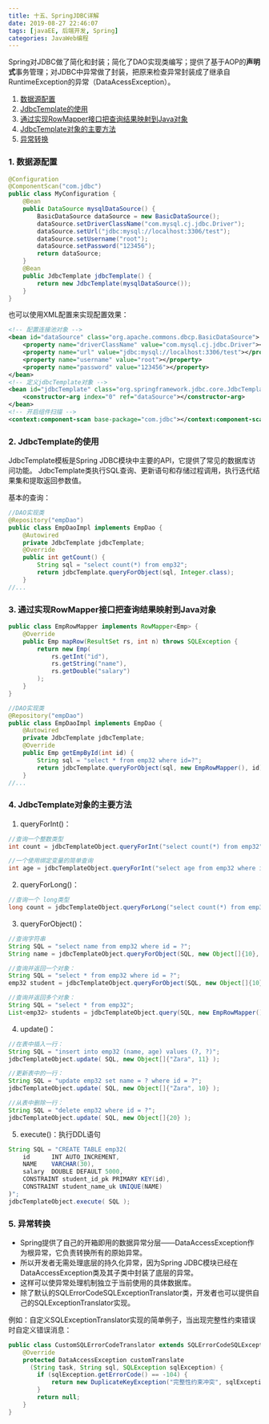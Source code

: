 ```yaml
---
title: 十五、SpringJDBC详解
date: 2019-08-27 22:46:07
tags: [javaEE, 后端开发, Spring]
categories: JavaWeb编程
---
```


Spring对JDBC做了简化和封装；简化了DAO实现类编写；提供了基于AOP的**声明式**事务管理；对JDBC中异常做了封装，把原来检查异常封装成了继承自RuntimeException的异常（DataAcessException）。
<!-- more -->

1. [数据源配置](#id1)
2. [JdbcTemplate的使用](#id2)
3. [通过实现RowMapper接口把查询结果映射到Java对象](#id3)
4. [JdbcTemplate对象的主要方法](#id4)
5. [异常转换](#id5)


<span id="id1"><span>
### 1. 数据源配置
``` java
@Configuration
@ComponentScan("com.jdbc")
public class MyConfiguration {
    @Bean
    public DataSource mysqlDataSource() {
        BasicDataSource dataSource = new BasicDataSource();
        dataSource.setDriverClassName("com.mysql.cj.jdbc.Driver");
        dataSource.setUrl("jdbc:mysql://localhost:3306/test");
        dataSource.setUsername("root");
        dataSource.setPassword("123456");
        return dataSource;
    }
    @Bean
    public JdbcTemplate jdbcTemplate() {
        return new JdbcTemplate(mysqlDataSource());
    }
}
```

也可以使用XML配置来实现配置效果：
``` xml
<!-- 配置连接池对象 -->
<bean id="dataSource" class="org.apache.commons.dbcp.BasicDataSource">
    <property name="driverClassName" value="com.mysql.cj.jdbc.Driver"></property>
    <property name="url" value="jdbc:mysql://localhost:3306/test"></property>
    <property name="username" value="root"></property>
    <property name="password" value="123456"></property>
</bean>
<!-- 定义jdbcTemplate对象 -->
<bean id="jdbcTemplate" class="org.springframework.jdbc.core.JdbcTemplate">
    <constructor-arg index="0" ref="dataSource"></constructor-arg>
</bean>
<!-- 开启组件扫描 -->
<context:component-scan base-package="com.jdbc"></context:component-scan>
```


<span id="id2"><span>
### 2. JdbcTemplate的使用
JdbcTemplate模板是Spring JDBC模块中主要的API，它提供了常见的数据库访问功能。
JdbcTemplate类执行SQL查询、更新语句和存储过程调用，执行迭代结果集和提取返回参数值。

基本的查询：
``` java
//DAO实现类
@Repository("empDao")
public class EmpDaoImpl implements EmpDao {
    @Autowired
    private JdbcTemplate jdbcTemplate;
    @Override
    public int getCount() {
        String sql = "select count(*) from emp32";
        return jdbcTemplate.queryForObject(sql, Integer.class);
    }
//...
```


<span id="id3"><span>
### 3. 通过实现RowMapper接口把查询结果映射到Java对象
``` java
public class EmpRowMapper implements RowMapper<Emp> {
    @Override
    public Emp mapRow(ResultSet rs, int n) throws SQLException {
        return new Emp(
            rs.getInt("id"),
            rs.getString("name"),
            rs.getDouble("salary")
        );
    }
}
```

``` java
//DAO实现类
@Repository("empDao")
public class EmpDaoImpl implements EmpDao {
    @Autowired
    private JdbcTemplate jdbcTemplate;
    @Override
    public Emp getEmpById(int id) {
        String sql = "select * from emp32 where id=?";
        return jdbcTemplate.queryForObject(sql, new EmpRowMapper(), id);
    }
//...
```


<span id="id4"><span>
### 4. JdbcTemplate对象的主要方法 
1. queryForInt()：
``` java
//查询一个整数类型
int count = jdbcTemplateObject.queryForInt("select count(*) from emp32");

//一个使用绑定变量的简单查询
int age = jdbcTemplateObject.queryForInt("select age from emp32 where id = ?", new Object[]{10});
```

2. queryForLong()：
``` java
//查询一个 long类型
long count = jdbcTemplateObject.queryForLong("select count(*) from emp32");
```

3. queryForObject()：
``` java
//查询字符串
String SQL = "select name from emp32 where id = ?";
String name = jdbcTemplateObject.queryForObject(SQL, new Object[]{10}, String.class);

//查询并返回一个对象：
String SQL = "select * from emp32 where id = ?";
emp32 student = jdbcTemplateObject.queryForObject(SQL, new Object[]{10}, new EmpRowMapper());

//查询并返回多个对象：
String SQL = "select * from emp32";
List<emp32> students = jdbcTemplateObject.query(SQL, new EmpRowMapper());
```


4. update()：
``` java
//在表中插入一行：
String SQL = "insert into emp32 (name, age) values (?, ?)";
jdbcTemplateObject.update( SQL, new Object[]{"Zara", 11} );

//更新表中的一行：
String SQL = "update emp32 set name = ? where id = ?";
jdbcTemplateObject.update( SQL, new Object[]{"Zara", 10} );

//从表中删除一行：
String SQL = "delete emp32 where id = ?";
jdbcTemplateObject.update( SQL, new Object[]{20} );
```

5. execute()：执行DDL语句
``` java
String SQL = "CREATE TABLE emp32(
	id		INT AUTO_INCREMENT,
	NAME	VARCHAR(30),
	salary	DOUBLE DEFAULT 5000,
	CONSTRAINT student_id_pk PRIMARY KEY(id),
	CONSTRAINT student_name_uk UNIQUE(NAME)
)";
jdbcTemplateObject.execute( SQL );
```


<span id="id5"><span>
### 5. 异常转换
- Spring提供了自己的开箱即用的数据异常分层——DataAccessException作为根异常，它负责转换所有的原始异常。
- 所以开发者无需处理底层的持久化异常，因为Spring JDBC模块已经在DataAccessException类及其子类中封装了底层的异常。
- 这样可以使异常处理机制独立于当前使用的具体数据库。
- 除了默认的SQLErrorCodeSQLExceptionTranslator类，开发者也可以提供自己的SQLExceptionTranslator实现。

例如：自定义SQLExceptionTranslator实现的简单例子，当出现完整性约束错误时自定义错误消息：
``` java
public class CustomSQLErrorCodeTranslator extends SQLErrorCodeSQLExceptionTranslator {
    @Override
    protected DataAccessException customTranslate
      (String task, String sql, SQLException sqlException) {
        if (sqlException.getErrorCode() == -104) {
            return new DuplicateKeyException("完整性约束冲突", sqlException);
        }
        return null;
    }
}
```


